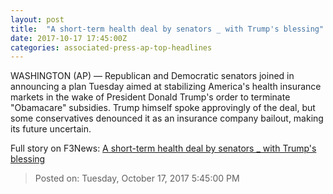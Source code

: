 ```yaml
---
layout: post
title:  "A short-term health deal by senators _ with Trump's blessing"
date: 2017-10-17 17:45:00Z
categories: associated-press-ap-top-headlines
---
```


WASHINGTON (AP) — Republican and Democratic senators joined in announcing a plan Tuesday aimed at stabilizing America's health insurance markets in the wake of President Donald Trump's order to terminate "Obamacare" subsidies. Trump himself spoke approvingly of the deal, but some conservatives denounced it as an insurance company bailout, making its future uncertain.


Full story on F3News: [A short-term health deal by senators _ with Trump's blessing](http://www.f3nws.com/n/2ajzrC)

> Posted on: Tuesday, October 17, 2017 5:45:00 PM
